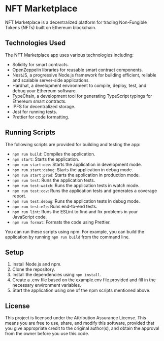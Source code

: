 # NFT Marketplace

NFT Marketplace is a decentralized platform for trading Non-Fungible Tokens (NFTs) built on Ethereum blockchain.

## Technologies Used

The NFT Marketplace app uses various technologies including:

- Solidity for smart contracts.
- OpenZeppelin libraries for reusable smart contract components.
- NestJS, a progressive Node.js framework for building efficient, reliable and scalable server-side applications.
- Hardhat, a development environment to compile, deploy, test, and debug your Ethereum software.
- TypeChain, a development tool for generating TypeScript typings for Ethereum smart contracts.
- IPFS for decentralized storage.
- Jest for running tests.
- Prettier for code formatting.

## Running Scripts

The following scripts are provided for building and testing the app:

- `npm run build`: Compiles the application.
- `npm start`: Starts the application.
- `npm run start:dev`: Starts the application in development mode.
- `npm run start:debug`: Starts the application in debug mode.
- `npm run start:prod`: Starts the application in production mode.
- `npm run test`: Runs the application tests.
- `npm run test:watch`: Runs the application tests in watch mode.
- `npm run test:cov`: Runs the application tests and generates a coverage report.
- `npm run test:debug`: Runs the application tests in debug mode.
- `npm run test:e2e`: Runs end-to-end tests.
- `npm run lint`: Runs the ESLint to find and fix problems in your JavaScript code.
- `npm run format`: Formats the code using Prettier.

You can run these scripts using npm. For example, you can build the application by running `npm run build` from the command line.

## Setup

1. Install Node.js and npm.
2. Clone the repository.
3. Install the dependencies using `npm install`.
4. Create a .env file based on the example.env file provided and fill in the necessary environment variables.
5. Start the application using one of the npm scripts mentioned above.

## License

This project is licensed under the Attribution Assurance License. This means you are free to use, share, and modify this software, provided that you give appropriate credit to the original author(s), and obtain the approval from the owner before you use this code.

